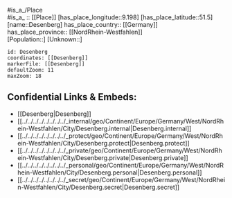 ﻿---
location: [51.5, 9.198] 
mapzoom: [7,12] 
mapmarker: city 
type: City
tags:
- geo/City


SpocWebEntityId: 29736
isDeleted: false
confidential: public

---
#is_a_/Place  
#is_a_ :: [[Place]] 
[has_place_longitude::9.198] 
[has_place_latitude::51.5] 
[name::Desenberg] 
has_place_country:: [[Germany]]  
has_place_province:: [[NordRhein-Westfahlen]]  
[Population::] 
[Unknown::] 


```leaflet
id: Desenberg
coordinates: [[Desenberg]] 
markerFile: [[Desenberg]] 
defaultZoom: 11 
maxZoom: 18
```


## Confidential Links & Embeds: 
- [[Desenberg|Desenberg]]  
- [[../../../../../../../../_internal/geo/Continent/Europe/Germany/West/NordRhein-Westfahlen/City/Desenberg.internal|Desenberg.internal]] 
- [[../../../../../../../../_protect/geo/Continent/Europe/Germany/West/NordRhein-Westfahlen/City/Desenberg.protect|Desenberg.protect]] 
- [[../../../../../../../../_private/geo/Continent/Europe/Germany/West/NordRhein-Westfahlen/City/Desenberg.private|Desenberg.private]] 
- [[../../../../../../../../_personal/geo/Continent/Europe/Germany/West/NordRhein-Westfahlen/City/Desenberg.personal|Desenberg.personal]] 
- [[../../../../../../../../_secret/geo/Continent/Europe/Germany/West/NordRhein-Westfahlen/City/Desenberg.secret|Desenberg.secret]] 
